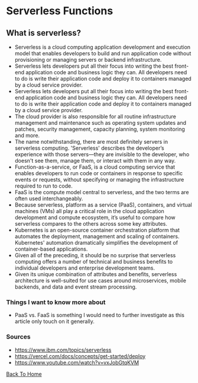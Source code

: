 # Serverless Functions

## What is serverless?
- Serverless is a cloud computing application development and execution model that enables developers to build and run application code without provisioning or managing servers or backend infrastructure.
- Serverless lets developers put all their focus into writing the best front-end application code and business logic they can. All developers need to do is write their application code and deploy it to containers managed by a cloud service provider.
- Serverless lets developers put all their focus into writing the best front-end application code and business logic they can. All developers need to do is write their application code and deploy it to containers managed by a cloud service provider.
- The cloud provider is also responsible for all routine infrastructure management and maintenance such as operating system updates and patches, security management, capacity planning, system monitoring and more.
- The name notwithstanding, there are most definitely servers in serverless computing. 'Serverless' describes the developer’s experience with those servers—they are invisible to the developer, who doesn't see them, manage them, or interact with them in any way.
- Function-as-a-service, or FaaS, is a cloud computing service that enables developers to run code or containers in response to specific events or requests, without specifying or managing the infrastructure required to run to code.
- FaaS is the compute model central to serverless, and the two terms are often used interchangeably.
- Because serverless, platform as a service (PaaS), containers, and virtual machines (VMs) all play a critical role in the cloud application development and compute ecosystem, it’s useful to compare how serverless compares to the others across some key attributes.
- Kubernetes is an open-source container orchestration platform that automates the deployment, management and scaling of containers. Kubernetes' automation dramatically simplifies the development of container-based applications.
- Given all of the preceding, it should be no surprise that serverless computing offers a number of technical and business benefits to individual developers and enterprise development teams.
- Given its unique combination of attributes and benefits, serverless architecture is well-suited for use cases around microservices, mobile backends, and data and event stream processing.

### Things I want to know more about
- PaaS vs. FaaS is something I would need to further investigate as this article only touch on it generally.
### Sources

- <https://www.ibm.com/topics/serverless>
- <https://vercel.com/docs/concepts/get-started/deploy>
- <https://www.youtube.com/watch?v=vxJobGtqKVM>

[Back To Home](../README.md)